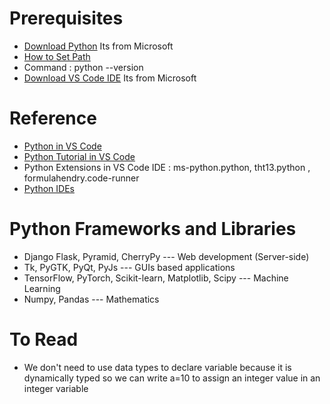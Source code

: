 # Prerequisites
* [Download Python](https://www.anaconda.com/products/individual#download-section) Its from Microsoft
* [How to Set Path](https://www.javatpoint.com/how-to-set-python-path)
* Command : python --version
* [Download VS Code IDE](https://code.visualstudio.com/#alt-downloads) Its from Microsoft
# Reference
* [Python in VS Code](https://code.visualstudio.com/docs/languages/python)
* [Python Tutorial in VS Code](https://code.visualstudio.com/docs/python/python-tutorial)
* Python Extensions in VS Code IDE : ms-python.python, tht13.python , formulahendry.code-runner
* [Python IDEs](https://www.stxnext.com/blog/best-python-ides-code-editors/)
# Python Frameworks and Libraries
* Django Flask, Pyramid, CherryPy --- Web development (Server-side) 
* Tk, PyGTK, PyQt, PyJs  --- GUIs based applications
* TensorFlow, PyTorch, Scikit-learn, Matplotlib, Scipy  --- Machine Learning 
* Numpy, Pandas --- Mathematics
# To Read
* We don't need to use data types to declare variable because it is dynamically typed so we can write a=10 to assign an integer value in an integer variable
